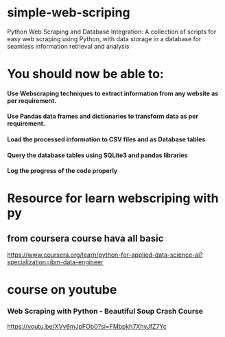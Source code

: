 # simple-web-scriping
Python Web Scraping and Database Integration: A collection of scripts for easy web scraping using Python, with data storage in a database for seamless information retrieval and analysis


# You should now be able to:

#### Use Webscraping techniques to extract information from any website as per requirement.

#### Use Pandas data frames and dictionaries to transform data as per requirement.

#### Load the processed information to CSV files and as Database tables

#### Query the database tables using SQLite3 and pandas libraries

 #### Log the progress of the code properly

# Resource for learn webscriping with py 

## from coursera course hava all basic 
https://www.coursera.org/learn/python-for-applied-data-science-ai?specialization=ibm-data-engineer


# course on youtube 

### Web Scraping with Python - Beautiful Soup Crash Course

https://youtu.be/XVv6mJpFOb0?si=FMbpkh7XhyJfZ7Yc
